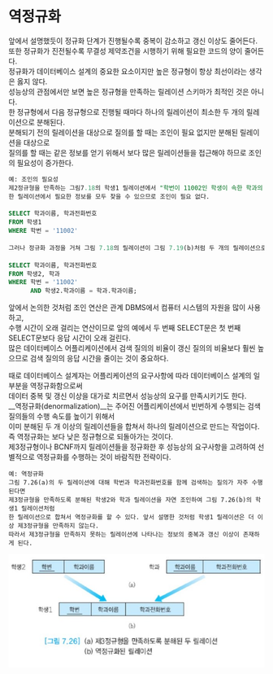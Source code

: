 # 역정규화

앞에서 설명했듯이 정규화 단계가 진행될수록 중복이 감소하고 갱신 이상도 줄어든다.  
또한 정규화가 진전될수록 무결성 제약조건을 시행하기 위해 필요한 코드의 양이 줄어든다.  
정규화가 데이터베이스 설계의 중요한 요소이지만 높은 정규형이 항상 최선이라는 생각은 옳지 않다.  
성능상의 관점에서만 보면 높은 정규형을 만족하는 릴레이션 스키마가 최적인 것은 아니다.  
한 정규형에서 다음 정규형으로 진행될 때마다 하나의 릴레이션이 최소한 두 개의 릴레이션으로 분해된다.  
분해되기 전의 릴레이션을 대상으로 질의를 할 때는 조인이 필요 없지만 분해된 릴레이션을 대상으로  
질의를 할 때는 같은 정보를 얻기 위해서 보다 많은 릴레이션들을 접근해야 하므로 조인의 필요성이 증가한다.

```sql
예: 조인의 필요성
제2정규형을 만족하는 그림7.18의 학생1 릴레이션에서 "학번이 11002인 학생이 속한 학과의 이름과 전화번호를 검색하라."는 질의를 아래와 같은 SELECT문으로 표현한다.
한 릴레이션에서 필요한 정보를 모두 찾을 수 있으므로 조인이 필요 없다.

SELECT 학과이름, 학과전화번호
FROM 학생1
WHERE 학번 = '11002'

그러나 정규화 과정을 거쳐 그림 7.18의 릴레이션이 그림 7.19(b)처럼 두 개의 릴레이션으로 분해되면 동이랗ㄴ 정보를 찾기 위해 아래와 같이 조인을 포함한 SELECT문이 사용된다.

SELECT 학과이름, 학과전화번호
FROM 학생2, 학과
WHERE 학번 = '11002'
	  AND 학생2.학과이름 = 학과.학과이름;
```



앞에서 논의한 것처럼 조인 연산은 관계 DBMS에서 컴퓨터 시스템의 자원을 많이 사용하고,  
수행 시간이 오래 걸리는 연산이므로 앞의 예에서 두 번째 SELECT문은 첫 번째 SELECT문보다 응답 시간이 오래 걸린다.  
많은 데이터베이스 어플리케이션에서 검색 질의의 비율이 갱신 질의의 비율보다 훨씬 높으므로 검색 질의의 응답 시간을 줄이는 것이 중요하다.

때로 데이터베이스 설계자는 어플리케이션의 요구사항에 따라 데이터베이스 설계의 일부분을 역정규화함으로써  
데이터 중복 및 갱신 이상을 대가로 치르면서 성능상의 요구를 만족시키기도 한다.  
__역정규화(denormalization)__는 주어진 어플리케이션에서 빈번하게 수행되는 검색 질의들의 수행 속도를 높이기 위해서  
이미 분해된 두 개 이상의 릴레이션들을 합쳐서 하나의 릴레이션으로 만드는 작업이다. 즉 역정규화는 보다 낮은 정규형으로 되돌아가는 것이다.   
제3정규형이나 BCNF까지 릴레이션들을 정규화한 후 성능상의 요구사항을 고려하여 선별적으로 역정규화를 수행하는 것이 바람직한 전략이다.

```
예: 역정규화
그림 7.26(a)의 두 릴레이션에 대해 학번과 학과전화번호를 함께 검색하는 질의가 자주 수행된다면
제3정규형을 만족하도록 분해된 학생2와 학과 릴레이션을 자연 조인하여 그림 7.26(b)의 학생1 릴레이션처럼
한 릴레이션으로 합쳐서 역정규화를 할 수 있다. 앞서 설명한 것처럼 학생1 릴레이션은 더 이상 제3정규형을 만족하지 않는다.
따라서 제3정규형을 만족하지 못하는 릴레이션에 나타나는 정보의 중복과 갱신 이상이 존재하게 된다.
```

![](./image/7-5/ex1.jpg)

